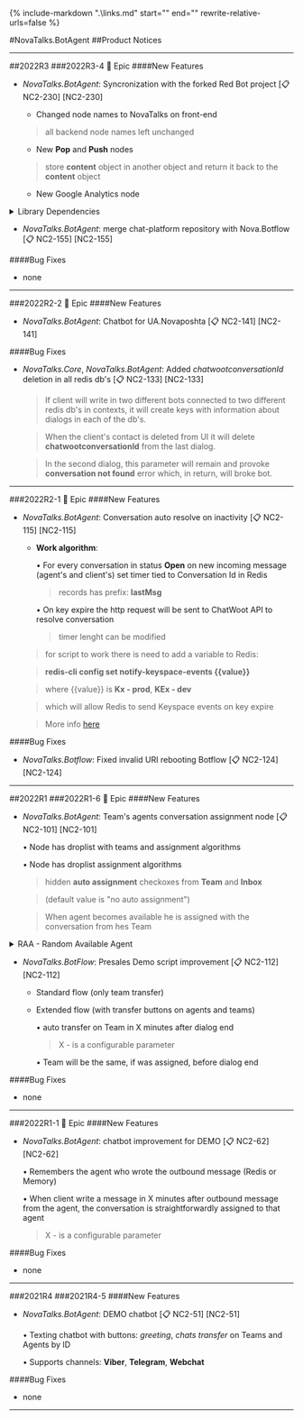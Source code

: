 {%
   include-markdown ".\links.md"
   start="<!--tasklink-start-->"
   end="<!--tasklink-end-->"
   rewrite-relative-urls=false
%}

#NovaTalks.BotAgent
##Product Notices
***
##2022R3
###2022R3-4 :briefcase: Epic
####New Features
- *NovaTalks.BotAgent*: Syncronization with the forked Red Bot project  [:clipboard: NC2-230] [NC2-230]

	- Changed node names to NovaTalks on front-end

	> all backend node names left unchanged
	
	- New **Pop** and **Push** nodes
	
	> store **content** object in another object and return it back to the **content** object  

	- New Google Analytics node

<details><summary>Library Dependencies</summary>
<p>
```
info Direct dependencies
├─ log4js@6.6.1
└─ node-red-contrib-chronos@1.18.0
info All dependencies
├─ flatted@3.2.6
├─ log4js@6.6.1
├─ node-red-contrib-chronos@1.18.0
└─ streamroller@3.1.2

 

info Direct dependencies
├─ moment@2.29.4
└─ underscore@1.13.4
info All dependencies
├─ moment@2.29.4
└─ underscore@1.13.4

 

info Direct dependencies
├─ lodash@4.17.21
└─ mime-types@2.1.35
info All dependencies
├─ ieee754@1.2.1
├─ lodash@4.17.21
├─ mime-db@1.52.0
├─ mime-types@2.1.35
├─ peek-readable@5.0.0
├─ readable-web-to-node-stream@3.0.2
├─ strtok3@7.0.0
└─ token-types@5.0.1
```
</p>
</details>

####Bug Fixes
- none

***

###2022R3-3 :briefcase: Epic
####New Features
- *NovaTalks.BotAgent.BA*: Outgoing chat initialization in numbered WhatsApp for business [:clipboard: NC2-230] [NC2-230]

[Outgoing chat functionality](./documents/novatalks/NC2-230_Функціонал_написати_першим_новому_клієнту_v0.1(NovaTalks).docx.pdf)

- *NovaTalks.BotAgent*: Numbered WhatsApp for business Botflow nodes develpment [:clipboard: NC2-253] [NC2-253]

	- Node supports following functionalities:
	
		• Text message - incoming and outgoing
	
		• Image message - incoming and outgoing 
	
		• Video message - incoming
	
		• File message (doc, docx, xls, xlsx, pdf, json, html, etc.) - incoming and outgoing
	
		• Location message - incoming

		• Group chats - incoming
	
		• Typing indicators

####Bug Fixes
- *NovaTalks.BotAgent*: Meta-Router Plug fix [:clipboard: NC2-238] [NC2-238]

	> wrong facebook client's route

***

###2022R3-1-2 :briefcase: Epic
####New Features
- *NovaTalks.BotAgent.BA*: Keyboard node *Reply buttons* functionality support [:clipboard: NC2-188] [NC2-188]

	> done for viber and telegram channels

[Keyboard reply buttons for viber channel](./documents/novatalks/NC2-188_Viber_Add_Reply_Buttons_Compability_v0.1(NovaTalks).docx.pdf)

- *NovaTalks.BotAgent.BA*: Standard script modification [:clipboard: NC2-195] [NC2-195]

[Standard script schematic](./documents/novatalks/NC2-000_Basic_Script_v0.2(NovaTalks).vsdx)

- *NovaTalks.BotAgent*: Standard script develpment [:clipboard: NC2-214] [NC2-214]

####Bug Fixes
- none

***

##2022R2
###2022R2-5 :briefcase: Epic
####New Features
- *NovaTalks.BotAgent*: Omilia integration - DEMO chatbot [:clipboard: NC2-65] [NC2-65]

	**Work flow**:
	
	1) Greeting and choice between **Omilia** and **Contact Agent**
		
	2) **Omilia**

		2.1. On entry user receive promt asking for user's question
			
		2.2. On trasfer user is sent on *Support* team
		
		2.3. Choice buttons are inactive until Omilia dialog transfer 
		
	3) **Contact Agent**
		
		2.1. Choice between agents and teams, with transfer on chosen one

		2.2. Promt to inform user that he is connected to an operator

		2.3. Buttons and other logic doesn't work when user speaks with operator

		2.4. On next user's message after conversation was resolved by operator, he will receive buttons with choice between Omilia and Contact Agent
			
		2.5. If previous conversation ended less that 5 minutes ago, then Contact Agent button will transfer to the same operator
			
####Bug Fixes
- none

***

###2022R2-3 :briefcase: Epic
####New Features
- *NovaTalks.BotAgent*: *contact center Work Schedule* functionality [:clipboard: NC2-130] [NC2-130]

	> functionality is based on [Time Switch](https://github.com/jensrossbach/node-red-contrib-chronos/wiki/Time-Switch-Node) library

	- **Work algorithm**:
	
		> Subflow has two outputs: **match** and **no match**
	
		1. **msg** object enters **chronos-switch** node to check for specific days
	
		> Base Time can be took from: message **ingress**, **global.** variable, **flow.** variable, **msg.** object

		> specific days can be: holidays, corporate days or any other non-working dates

		2. **msg** object enters next **chronos-switch** node to check for day of week
	
		3. **msg** object enters next **chronos-switch** node to check for work hour

- *NovaTalks.BotAgent*: Statistics gathering with Google Analytics [:clipboard: NC2-154] [NC2-154]

	> functionality is based on [Google Analytics 4 Measurement Protocol](https://github.com/adswerve/GA4-Measurement-Protocol-Typescript) library

	> for work requires MEASUREMENT_ID and API_SECRET (can be taken from flow on Measurement Platform)

	> (for node-red flows variables ga4measurementId (MEASUREMENT_ID) and ga4apiSecret (API_SECRET) must be set in global variables)

	- Subflow input fields:
	
		1. **eventName**: name of the event which would be sent to Google Analytics

		2. **messanger**: transport of the message; took from the **msg** object

		3. **messangerChannel**: channel in which message was received; took from the **msg** object

		4. **messangerUser**: user identifier (name, id, etc.); took from the **msg** object

		5. **value**: event's value

<details><summary>Limitations</summary>
<p>
```
• Requests can have a maximum of 25 events.

• Events can have a maximum of 25 parameters.

• Events can have a maximum of 25 user properties.

• User property names must be 24 characters or fewer.

• User property values must be 36 characters or fewer.

• Event names must be 40 characters or fewer, may only contain alpha-numeric characters and underscores, and must start with an alphabetic character.

• Parameter names (including item parameters) must be 40 characters or fewer, may only contain alpha-numeric characters and underscores, and must start with an alphabetic character.

• Parameter values (including item parameter values) must be 100 character or fewer.

• Item parameters can have a maximum of 10 custom parameters.

• The post body must be smaller than 130kB.
```
</p>
</details>
<details><summary>Code example</summary>
<p>
```js
import ga4mp from "ga4-mp";
let ga4 = ga4mp.createClient(
  "jkEdpLiZTNuWi7EBhuQkcw",
  "G-J7W82BDKNQ",
  "11111111.4444444"
);

var events = [
  {
    name: "addtocart",
    params: {
      value: "4.99",
    },
  },
];
ga4.send(events);

ga4.readClientInfo();

import axios from "axios";

var data = JSON.stringify({
  client_id: "11111.55555",
  events: [
    {
      name: "axios_event",
      params: {},
    },
  ],
});

var config = {
  method: "post",
  url: "https://www.google-analytics.com/mp/collect?measurement_id=G-J7W82BDKNQ&api_secret=jkEpdLiZTNuWi7EBQkhucw",
  headers: {
    "Content-Type": "application/json",
  },
  data: data,
};
axios(config)
  .then(function (response) {
    console.log(JSON.stringify(response.data));
  })
  .catch(function (error) {
    console.log(error);
  });
```
</p>
</details>

- *NovaTalks.BotAgent*: merge chat-platform repository with Nova.Botflow [:clipboard: NC2-155] [NC2-155]

####Bug Fixes
- none

***

###2022R2-2 :briefcase: Epic
####New Features
- *NovaTalks.BotAgent*: Chatbot for UA.Novaposhta [:clipboard: NC2-141] [NC2-141]

####Bug Fixes
- *NovaTalks.Core*, *NovaTalks.BotAgent*: Added *chatwootconversationId* deletion in all redis db's [:clipboard: NC2-133] [NC2-133]

	> If client will write in two different bots connected to two different redis db's in contexts, it will create keys with information about dialogs in each of the db's.
	
	> When the client's contact is deleted from UI it will delete **chatwootconversationId** from the last dialog. 

	> In the second dialog, this parameter will remain and provoke **conversation not found** error which, in return, will broke bot.

***

###2022R2-1 :briefcase: Epic
####New Features
- *NovaTalks.BotAgent*: Conversation auto resolve on inactivity [:clipboard: NC2-115] [NC2-115]
	
	- **Work algorithm**:

		• For every conversation in status **Open** on new incoming message (agent's and client's) set timer tied to Conversation Id in Redis
	
		> records has prefix: **lastMsg**
	
		• On key expire the http request will be sent to ChatWoot API to resolve conversation
	
		> timer lenght can be modified
	
	> for script to work there is need to add a variable to Redis:
	
	> 	**redis-cli config set notify-keyspace-events {{value}}**
	
	> 	where {{value}} is **Kx - prod**, **KEx - dev**
	
	> which will allow Redis to send Keyspace events on key expire
	
	> More info [here](https://redis.io/docs/manual/keyspace-notifications/#configuration)

####Bug Fixes
- *NovaTalks.Botflow*: Fixed invalid URI rebooting Botflow [:clipboard: NC2-124] [NC2-124]
***

##2022R1
###2022R1-6 :briefcase: Epic
####New Features
- *NovaTalks.BotAgent*: Team's agents conversation assignment node [:clipboard: NC2-101] [NC2-101]

	• Node has droplist with teams and assignment algorithms
	
	• Node has droplist assignment algorithms

	> hidden **auto assignment** checkoxes from **Team** and **Inbox**
	
	> (default value is "no auto assignment")
	
	> When agent becomes available he is assigned with the conversation from hes Team
	
<details><summary>RAA - Random Available Agent</summary>
<p>
```
1. Search all Team's agents in "Online" status 
2. Assign conversation randomly to one of them
3. If there are no available agents, conversation is assigned to the Team
	(without assignment to the specific agent)
```
</p>
</details>

- *NovaTalks.BotFlow*: Presales Demo script improvement [:clipboard: NC2-112] [NC2-112]

	- Standard flow (only team transfer)

	- Extended flow (with transfer buttons on agents and teams)

		• auto transfer on Team in X minutes after dialog end

		> X - is a configurable parameter

		• Team will be the same, if was assigned, before dialog end 

####Bug Fixes
- none
***

###2022R1-1 :briefcase: Epic
####New Features
- *NovaTalks.BotAgent*: chatbot improvement for DEMO [:clipboard: NC2-62] [NC2-62]

	• Remembers the agent who wrote the outbound message (Redis or Memory)
	
	• When client write a message in X minutes after outbound message from the agent, the conversation is straightforwardly assigned to that agent
	
	>  X - is a configurable parameter

####Bug Fixes
- none
***

###2021R4
###2021R4-5
####New Features
- *NovaTalks.BotAgent*: DEMO chatbot [:clipboard: NC2-51] [NC2-51]

	• Texting chatbot with buttons: *greeting*, *chats transfer* on Teams and Agents by ID

	• Supports channels: **Viber**, **Telegram**, **Webchat**

####Bug Fixes
- none
***